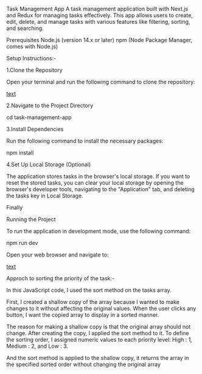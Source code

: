Task Management App
A task management application built with Next.js and Redux for managing tasks effectively. This app allows users to create, edit, delete, and manage tasks with various features like filtering, sorting, and searching.

Prerequisites
Node.js (version 14.x or later)
npm (Node Package Manager, comes with Node.js)



Setup Instructions:- 

1.Clone the Repository

Open your terminal and run the following command to clone the repository:

[text](https://github.com/Rahullchaudharyy/Task-Managment-App.git)

2.Navigate to the Project Directory

cd task-management-app

3.Install Dependencies

  Run the following command to install the necessary packages:

npm install


4.Set Up Local Storage (Optional)

The application stores tasks in the browser's local storage. If you want to reset the stored tasks, you can clear your local storage by opening the browser's developer tools, navigating to the "Application" tab, and deleting the tasks key in Local Storage.


Finally 

Running the Project

To run the application in development mode, use the following command:

npm run dev


Open your web browser and navigate to:

[text](http://localhost:3000)


Approch to sorting the priority of the task:- 

In this JavaScript code, I used the sort method on the tasks array.

First, I created a shallow copy of the array because I wanted to make changes to it without affecting the original values. When the user clicks any button, I want the copied array to display in a sorted manner.

The reason for making a shallow copy is that the original array should not change. After creating the copy, I applied the sort method to it. To define the sorting order, I assigned numeric values to each priority level: High : 1, Medium : 2, and Low : 3.

And the sort method is applied to the shallow copy, it returns the array in the specified sorted order without changing the original array 